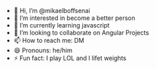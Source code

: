 - 👋 Hi, I’m @mikaelboffsenai
- 👀 I’m interested in become a better person
- 🌱 I’m currently learning javascript
- 💞️ I’m looking to collaborate on Angular Projects
- 📫 How to reach me: DM
- 😄 Pronouns: he/him
- ⚡ Fun fact: I play LOL and I lifet weights

<!---
mikaelboffsenai/mikaelboffsenai is a ✨ special ✨ repository because its `README.md` (this file) appears on your GitHub profile.
You can click the Preview link to take a look at your changes.
--->
